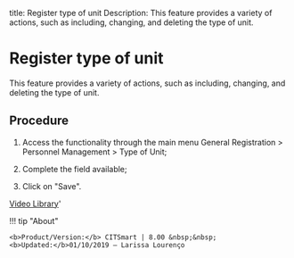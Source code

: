 title: Register type of unit 
Description: This feature provides a variety of actions, such as including, changing, and deleting the type of unit. 
# Register type of unit

This feature provides a variety of actions, such as including, changing, and deleting the type of unit.

Procedure
-------------

1.  Access the functionality through the main menu General Registration \>
    Personnel Management \> Type of Unit;

2.  Complete the field available;

3.  Click on "Save".

<i class='fa fa-youtube-play  fa-2x' style='color:#97ce17;vertical-align: middle;'> </i> [Video Library](https://www.youtube.com/playlist?list=PLB5qK2uzf2ROVt1SUUxco2tWF8E99_eva)'

!!! tip "About"

    <b>Product/Version:</b> CITSmart | 8.00 &nbsp;&nbsp;
    <b>Updated:</b>01/10/2019 – Larissa Lourenço

